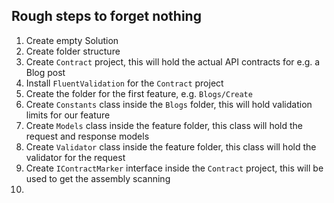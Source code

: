 ## Rough steps to forget nothing

1. Create empty Solution
2. Create folder structure
3. Create `Contract` project, this will hold the actual API contracts for e.g. a Blog post
4. Install `FluentValidation` for the `Contract` project
5. Create the folder for the first feature, e.g. `Blogs/Create`
6. Create `Constants` class inside the `Blogs` folder, this will hold validation limits for our feature
7. Create `Models` class inside the feature folder, this class will hold the request and response models
8. Create `Validator` class inside the feature folder, this class will hold the validator for the request
9. Create `IContractMarker` interface inside the `Contract` project, this will be used to get the assembly scanning
10. 
